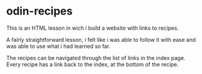 # odin-recipes
This is an HTML lesson in wich i build a website with links to recipes.

A fairly straightforward lesson, i felt like i was able to follow it with ease and was able to use what i had learned so far.

The recipes can be navigated through the list of links in the index page. Every recipe has a link back to the index, at the bottom of the recipe. 